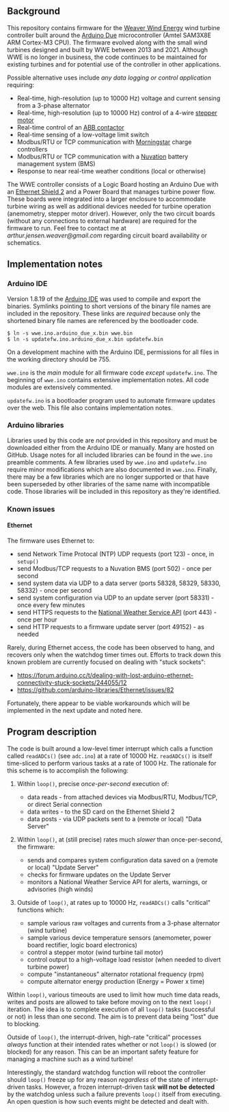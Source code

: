 ## Background
This repository contains firmware for the [Weaver Wind Energy](https://www.arthurjweaver.net/weaver-wind-energy/) wind turbine controller
built around the [Arduino Due](https://store-usa.arduino.cc/products/arduino-due?selectedStore=us) microcontroller (Amtel SAM3X8E ARM Cortex-M3 CPU). The firmware evolved along with the small wind turbines designed and built by WWE between 2013 and 2021. Although WWE is no longer in business, the code continues to be maintained for existing turbines and for potential use of the controller in other applications. 

Possible alternative uses include _any data logging or control application_ requiring:
- Real-time, high-resolution (up to 10000 Hz) voltage and current sensing from a 3-phase alternator
- Real-time, high-resolution (up to 10000 Hz) control of a 4-wire [stepper motor](https://www.anaheimautomation.com/products/stepper/stepper-motor-item.php?sID=42&pt=i&tID=81&cID=19)
- Real-time control of an [ABB contactor](https://new.abb.com/products/1SBL177501R1100/af16-22-00-11)
- Real-time sensing of a low-voltage limit switch
- Modbus/RTU or TCP communication with [Morningstar](https://www.morningstarcorp.com/) charge controllers
- Modbus/RTU or TCP communication with a [Nuvation](https://www.nuvationenergy.com/) battery management system (BMS)
- Response to near real-time weather conditions (local or otherwise)

The WWE controller consists of a Logic Board hosting an Arduino Due with an [Ethernet Shield 2](https://store-usa.arduino.cc/products/arduino-ethernet-shield-2?selectedStore=us) and a Power Board that manages turbine power flow. These boards were integrated into a larger enclosure to accommodate turbine wiring as well as additional devices needed for turbine operation (anemometry, stepper motor driver). However, only the two circuit boards (without any connections to external hardware) are required for the firmware to run. Feel free to contact me at _arthur.jensen.weaver@gmail.com_ regarding circuit board availability or schematics.

## Implementation notes

### Arduino IDE
Version 1.8.19 of the [Arduino IDE](https://www.arduino.cc/en/software) was used to compile and export the binaries. Symlinks pointing to short versions of the binary file names are included in the repository. These links are *required* because only the shortened binary file names are referenced by the bootloader code.
```
$ ln -s wwe.ino.arduino_due_x.bin wwe.bin 
$ ln -s updatefw.ino.arduino_due_x.bin updatefw.bin
```
On a development machine with the Arduino IDE, permissions for all files in the working directory should be 755.

`wwe.ino` is the _main_ module for all firmware code _except_ `updatefw.ino`. The beginning of `wwe.ino` contains extensive implementation notes. All code modules are extensively commented.

`updatefw.ino` is a bootloader program used to automate firmware updates over the web. This file also contains implementation notes.

### Arduino libraries
Libraries used by this code are _not_ provided in this repository and must be downloaded either from the Arduino IDE or manually. Many are hosted on GitHub. Usage notes for all included libraries can be found in the `wwe.ino` preamble comments. A few libraries used by `wwe.ino` and `updatefw.ino` require minor modifications which are also documented in `wwe.ino`. Finally, there may be a few libraries which are no longer supported or that have been superseded by other libraries of the same name with incompatible code. Those libraries will be included in this repository as they're identified.

### Known issues

#### Ethernet
The firmware uses Ethernet to:
- send Network Time Protocal (NTP) UDP requests (port 123) - once, in `setup()`
- send Modbus/TCP requests to a Nuvation BMS (port 502) - once per second
- send system data via UDP to a data server (ports 58328, 58329, 58330, 58332) - once per second
- send system configuration via UDP to an update server (port 58331) - once every few minutes
- send HTTPS requests to the [National Weather Service API](https://www.weather.gov/documentation/services-web-api) (port 443) - once per hour
- send HTTP requests to a firmware update server (port 49152) - as needed

Rarely, during Ethernet access, the code has been observed to hang, and recovers only when the watchdog timer times out. Efforts to track down this known problem are currently focused on dealing with "stuck sockets":
- https://forum.arduino.cc/t/dealing-with-lost-arduino-ethernet-connectivity-stuck-sockets/244055/12
- https://github.com/arduino-libraries/Ethernet/issues/82

Fortunately, there appear to be viable workarounds which will be implemented in the next update and noted here.

## Program description
The code is built around a low-level timer interrupt which calls a function called `readADCs()` (see `adc.ino`) at a rate of 10000 Hz. `readADCs()` is itself time-sliced to perform various tasks at a rate of 1000 Hz. The rationale for this scheme is to accomplish the following:

1. Within `loop()`, precise _once-per-second_ execution of:
   - data reads - from attached devices via Modbus/RTU, Modbus/TCP, or direct Serial connection
   - data writes - to the SD card on the Ethernet Shield 2
   - data posts - via UDP packets sent to a (remote or local) "Data Server"

2. Within `loop()`, at (still precise) rates much _slower_ than once-per-second, the firmware:
   - sends and compares system configuration data saved on a (remote or local) "Update Server"
   - checks for firmware updates on the Update Server
   - monitors a National Weather Service API for alerts, warnings, or advisories (high winds)

3. Outside of `loop()`, at rates up to 10000 Hz, `readADCs()` calls "critical" functions which:
   - sample various raw voltages and currents from a 3-phase alternator (wind turbine)
   - sample various device temperature sensors (anemometer, power board rectifier, logic board electronics)
   - control a stepper motor (wind turbine tail motor)
   - control output to a high-voltage load resistor (when needed to divert turbine power)
   - compute "instantaneous" alternator rotational frequency (rpm)
   - compute alternator energy production (Energy = Power x time)

Within `loop()`, various timeouts are used to limit how much time data reads, writes and posts are allowed to take before moving on to the next `loop()` iteration. The idea is to complete execution of all `loop()` tasks (successful or not) in less than one second. The aim is to prevent data being "lost" due to blocking.

Outside of `loop()`, the interrupt-driven, high-rate "critical" processes _always_ function at their intended rates whether or not `loop()` is slowed (or blocked) for any reason. This can be an important safety feature for managing a machine such as a wind turbine!

Interestingly, the standard watchdog function will reboot the controller should `loop()` freeze up for any reason _regardless_ of the state of interrupt-driven tasks. However, a frozen interrupt-driven task **will not be detected** by the watchdog unless such a failure prevents `loop()` itself from executing. An open question is how such events might be detected and dealt with.

